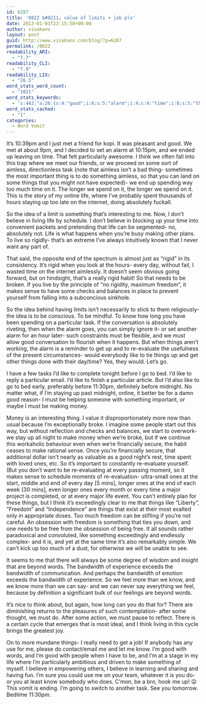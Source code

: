 ```yaml
---
id: 6287
title: '0022 &#8211; value of limits + job pls'
date: 2013-01-01T23:15:50+00:00
author: visakanv
layout: post
guid: http://www.visakanv.com/blog/?p=6287
permalink: /0022
readability_ARI:
  - "7.7"
readability_CLI:
  - "7.9"
readability_LIX:
  - "26.5"
word_stats_word_count:
  - "1021"
word_stats_keywords:
  - 's:442:"a:26:{s:4:"good";i:6;s:5:"alarm";i:4;s:4:"time";i:8;s:5:"think";i:4;s:7:"aimless";i:3;s:4:"task";i:3;s:5:"thing";i:3;s:9:"important";i:3;s:6:"things";i:8;s:6:"longer";i:4;s:4:"life";i:6;s:10:"absolutely";i:3;s:4:"idea";i:3;s:7:"believe";i:4;s:5:"rigid";i:3;s:7:"freedom";i:4;s:5:"sense";i:3;s:4:"know";i:5;s:10:"particular";i:3;s:4:"like";i:7;s:5:"money";i:3;s:5:"start";i:3;s:4:"make";i:3;s:4:"ones";i:4;s:5:"words";i:3;s:9:"bandwidth";i:4;}";'
word_stats_cached:
  - "1"
categories:
  - Word Vomit
---
```

It&#8217;s 10:39pm and I just met a friend for kopi. It was pleasant and good. We met at about 9pm, and I decided to set an alarm at 10:15pm, and we ended up leaving on time. That felt particularly awesome. I think we often fall into this trap where we meet our friends, or we proceed on some sort of aimless, directionless task (note that aimless isn&#8217;t a bad thing- sometimes the most important thing is to do something aimless, so that you can land on some things that you might not have expected)- we end up spending way too much time on it. The longer we spend on it, the longer we spend on it. This is the story of my online life, where I&#8217;ve probably spent thousands of hours staying up too late on the internet, doing absolutely fuckall.

So the idea of a limit is something that&#8217;s interesting to me. Now, I don&#8217;t believe in living life by schedule. I don&#8217;t believe in blocking up your time into convenient packets and pretending that life can be segmented- no, absolutely not. Life is what happens when you&#8217;re busy making other plans. To live so rigidly- that&#8217;s an extreme I&#8217;ve always intuitively known that I never want any part of.

That said, the opposite end of the spectrum is almost just as &#8220;rigid&#8221; in its consistency. It&#8217;s rigid when you look at the hours- every day, without fail, I wasted time on the internet aimlessly. It doesn&#8217;t seem obvious going forward, but on hindsight, that&#8217;s a really rigid habit! So that needs to be broken. If you live by the principle of &#8220;no rigidity, maximum freedom&#8221;, it makes sense to have some checks and balances in place to prevent yourself from falling into a subconcious sinkhole.

So the idea behind having limits isn&#8217;t necessarily to stick to them religiously- the idea is to be conscious. To be mindful. To know how long you have been spending on a particular task. If the conversation is absolutely riveting, then when the alarm goes, you can simply ignore it- or set another alarm for an hour later- such constraints must be flexible, and we must allow good conversation to flourish when it happens. But when things aren&#8217;t working, the alarm is a reminder to get up and to re-evaluate the usefulness of the present circumstances- would everybody like to tie things up and get other things done with their day/time? Yes, they would. Let&#8217;s go.

I have a few tasks I&#8217;d like to complete tonight before I go to bed. I&#8217;d like to reply a particular email. I&#8217;d like to finish a particular article. But I&#8217;d also like to go to bed early, preferably before 11:30pm, definitely before midnight. No matter what, if I&#8217;m staying up past midnight, online, it better be for a damn good reason- I must be helping someone with something important, or maybe I must be making money.

Money is an interesting thing. I value it disproportionately more now than usual because I&#8217;m exceptionally broke. I imagine some people start out this way, but without reflection and checks and balances, we start to overwork- we stay up all night to make money when we&#8217;re broke, but if we continue this workaholic behaviour even when we&#8217;re financially secure, the habit ceases to make rational sense. Once you&#8217;re financially secure, that additional dollar isn&#8217;t nearly as valuable as a good night&#8217;s rest, time spent with loved ones, etc. So it&#8217;s important to constantly re-evaluate yourself. (But you don&#8217;t want to be re-evaluating at every passing moment, so it makes sense to schedule moments of re-evaluation- ultra-small ones at the start, middle and end of every day [5 mins], longer ones at the end of each week [30 mins], even longer ones every month or every time a major project is completed, or at every major life event. You can&#8217;t entirely plan for these things, but I think it&#8217;s exceedingly clear to me that things like &#8220;Liberty&#8221;, &#8220;Freedom&#8221; and &#8220;Independence&#8221; are things that exist at their most exalted only in appropriate doses. Too much freedom can be stifling if you&#8217;re not careful. An obsession with freedom is something that ties you down, and one needs to be free from the obsession of being free. It all sounds rather paradoxical and convoluted, like something exceedingly and endlessly complex- and it is, and yet at the same time it&#8217;s also remarkably simple. We can&#8217;t kick up too much of a dust, for otherwise we will be unable to see. 

It seems to me that there will always be some degree of wisdom and insight that are beyond words. The bandwidth of experience exceeds the bandwidth of communication. And perhaps the bandwidth of emotion exceeds the bandwidth of experience. So we feel more than we know, and we know more than we can say- and we can never say everything we feel, because by definition a significant bulk of our feelings are beyond words.

It&#8217;s nice to think about, but again, how long can you do that for? There are diminishing returns to the pleasures of such contemplation- after some thought, we must do. After some action, we must pause to reflect. There is a certain cycle that emerges that is most ideal, and I think living in this cycle brings the greatest joy. 

On to more mundane things- I really need to get a job! If anybody has any use for me, please do contact/email me and let me know. I&#8217;m good with words, and I&#8217;m good with people when I have to be, and I&#8217;m at a stage in my life where I&#8217;m particularly ambitious and driven to make something of myself. I believe in empowering others, I believe in learning and sharing and having fun. I&#8217;m sure you could use me on your team, whatever it is you do- or you at least know somebody who does. C&#8217;mon, be a bro, hook me up! 😛 This vomit is ending. I&#8217;m going to switch to another task. See you tomorrow. Bedtime 11:30pm.